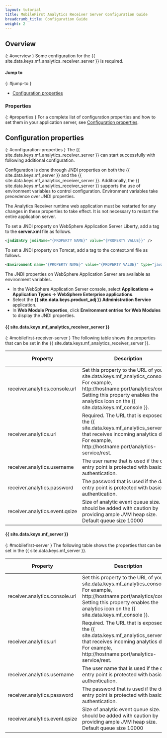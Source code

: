 ```yaml
---
layout: tutorial
title: MobileFirst Analytics Receiver Server Configuration Guide
breadcrumb_title: Configuration Guide
weight: 2
---
```

<!-- NLS_CHARSET=UTF-8 -->
## Overview
{: #overview }
Some configuration for the {{ site.data.keys.mf_analytics_receiver_server }} is required. 

#### Jump to
{: #jump-to }

* [Configuration properties](#configuration-properties)

### Properties
{: #properties }
For a complete list of configuration properties and how to set them in your application server, see [Configuration properties](#configuration-properties).

## Configuration properties
{: #configuration-properties }
The {{ site.data.keys.mf_analytics_receiver_server }} can start successfully with following additional configuration.

Configuration is done through JNDI properties on both the {{ site.data.keys.mf_server }} and the {{ site.data.keys.mf_analytics_receiver_server }}. Additionally, the {{ site.data.keys.mf_analytics_receiver_server }} supports the use of environment variables to control configuration. Environment variables take precedence over JNDI properties.

The Analytics Receiver runtime web application must be restarted for any changes in these properties to take effect. It is not necessary to restart the entire application server.

To set a JNDI property on WebSphere  Application Server Liberty, add a tag to the **server.xml** file as follows.

```xml
<jndiEntry jndiName="{PROPERTY NAME}" value="{PROPERTY VALUE}}" />
```

To set a JNDI property on Tomcat, add a tag to the context.xml file as follows.

```xml
<Environment name="{PROPERTY NAME}" value="{PROPERTY VALUE}" type="java.lang.String" override="false" />
```

The JNDI properties on WebSphere Application Server are available as environment variables.

* In the WebSphere Application Server console, select **Applications → Application Types → WebSphere Enterprise applications**.
* Select the **{{ site.data.keys.product_adj }} Administration Service** application.
* In **Web Module Properties**, click **Environment entries for Web Modules** to display the JNDI properties.

#### {{ site.data.keys.mf_analytics_receiver_server }}
{: #mobilefirst-receiver-server }
The following table shows the properties that can be set in the {{ site.data.keys.mf_analytics_receiver_server }}.

| Property                           | Description                                           | Default Value |
|------------------------------------|-------------------------------------------------------|---------------|
| receiver.analytics.console.url          | Set this property to the URL of your {{ site.data.keys.mf_analytics_console }}. For example, http://hostname:port/analytics/console. Setting this property enables the analytics icon on the {{ site.data.keys.mf_console }}. | None |
| receiver.analytics.url                  |Required. The URL that is exposed by the {{ site.data.keys.mf_analytics_server }} that receives incoming analytics data. For example, http://hostname:port/analytics-service/rest. | None |
| receiver.analytics.username             | The user name that is used if the data entry point is protected with basic authentication. | None |
| receiver.analytics.password             | The password that is used if the data entry point is protected with basic authentication. | None |
| receiver.analytics.event.qsize          | Size of analytic event queue size. It should be added with caution by providing ample JVM heap size. Default queue size 10000  | None |

#### {{ site.data.keys.mf_server }}
{: #mobilefirst-server }
The following table shows the properties that can be set in the {{ site.data.keys.mf_server }}.

| Property                           | Description                                           | Default Value |
|------------------------------------|-------------------------------------------------------|---------------|
| receiver.analytics.console.url          | Set this property to the URL of your {{ site.data.keys.mf_analytics_console }}. For example, http://hostname:port/analytics/console. Setting this property enables the analytics icon on the {{ site.data.keys.mf_console }}. | None |
| receiver.analytics.url                  |Required. The URL that is exposed by the {{ site.data.keys.mf_analytics_server }} that receives incoming analytics data. For example, http://hostname:port/analytics-service/rest. | None |
| receiver.analytics.username             | The user name that is used if the data entry point is protected with basic authentication. | None |
| receiver.analytics.password             | The password that is used if the data entry point is protected with basic authentication. | None |
| receiver.analytics.event.qsize          | Size of analytic event queue size. It should be added with caution by providing ample JVM heap size. Default queue size 10000  | None |
